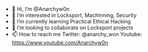 - 👋 Hi, I’m @Anarchyw0n
- 👀 I’m interested in Locksport, Machinning, Security
- 🌱 I’m currently learning Practical Ethical Hacking 
- 💞️ I’m looking to collaborate on Locksport projects
- 📫 How to reach me Twitter: @anarchy_won  Youtube: https://www.youtube.com/Anarchyw0n 

<!---
Anarchyw0n/Anarchyw0n is a ✨ special ✨ repository because its `README.md` (this file) appears on your GitHub profile.
You can click the Preview link to take a look at your changes.
--->
